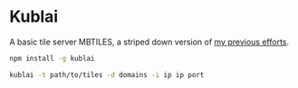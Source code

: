 Kublai
===

A basic tile server MBTILES, a striped down version of [my previous efforts](https://github.com/calvinmetcalf/kublai).

```bash
npm install -g kublai

kublai -t path/to/tiles -d domains -i ip ip port
```
